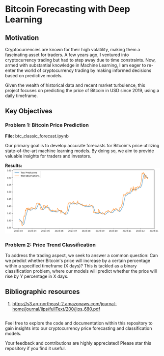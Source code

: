 # Bitcoin Forecasting with Deep Learning

## Motivation
Cryptocurrencies are known for their high volatility, making them a fascinating asset for traders. A few years ago, I ventured into cryptocurrency trading but had to step away due to time constraints. Now, armed with substantial knowledge in Machine Learning, I am eager to re-enter the world of cryptocurrency trading by making informed decisions based on predictive models.

Given the wealth of historical data and recent market turbulence, this project focuses on predicting the price of Bitcoin in USD since 2019, using a daily timeframe.

## Key Objectives

### Problem 1: Bitcoin Price Prediction

**File:** btc_classic_forecast.ipynb

Our primary goal is to develop accurate forecasts for Bitcoin's price utilizing state-of-the-art machine learning models. By doing so, we aim to provide valuable insights for traders and investors.

**Results:**
![Test de predicción del bitcoin](Problem-1/img/test.png)

### Problem 2: Price Trend Classification
To address the trading aspect, we seek to answer a common question: Can we predict whether Bitcoin's price will increase by a certain percentage within a specified timeframe (X days)? This is tackled as a binary classification problem, where our models will predict whether the price will rise by Y percentage in X days.



## Bibliographic resources

1. https://s3.ap-northeast-2.amazonaws.com/journal-home/journal/jips/fullText/200/jips_680.pdf

## 

Feel free to explore the code and documentation within this repository to gain insights into our cryptocurrency price forecasting and classification models.

Your feedback and contributions are highly appreciated! Please star this repository if you find it useful.
